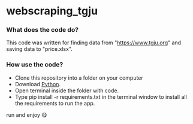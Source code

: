 # webscraping_tgju

### What does the code do?
This code was written for finding data from "https://www.tgju.org" and saving data to "price.xlsx".

### How use the code?


- Clone this repository into a folder on your computer
- Download <a href="https://www.python.org/downloads/">Python</a>.
- Open terminal inside the folder with code.
- Type pip install -r requirements.txt in the terminal window to install all the requirements to run the app.

run and enjoy :yum:
